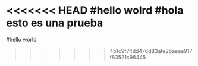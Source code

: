 <<<<<<< HEAD
#hello wolrd
#hola esto es una prueba
=======
#hello world
>>>>>>> 4b1c9f74dd476d83afe2baeae917f83521c98445
